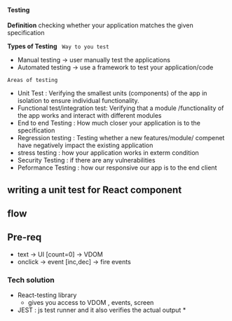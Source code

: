 #### Testing 
**Definition**
checking whether your application matches the given specification


**Types of Testing** 
` Way to you test`
* Manual testing  -> user manually  test the applications
* Automated testing -> use a framework to test your application/code 

`Areas of testing`
* Unit Test : Verifying the smallest units (components) of the app in isolation to ensure individual functionality.
*  Functional test/integration test: Verifying that a module /functionality of the app works and interact with different modules
* End to end Testing : How much closer your application is to the specification 
* Regression testing : Testing whether a new features/module/ compenet have negatively impact the existing application
* stress testing : how your application works in  exterm condition
* Security Testing : if there are any vulnerabilities 
* Peformance Testing : how our responsive our app is to the end client 



## writing a unit test for React component
## flow
<!-- /***
 * 1. is your component correctly rendered -> default ()
 * 2. when you interact with it -> it works correctly or not
 *      click + -> 0 -> 1
 *      click - -> 0-> -1
 * **/  -->

 ## Pre-req
 * text -> UI [count=0] -> VDOM
 * onclick -> event [inc,dec] -> fire events

 ### Tech solution
 * React-testing library
    * gives you access to VDOM , events, screen
* JEST : js test runner and it also verifies the actual output
    * 

